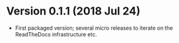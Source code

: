 # Version 0.1.1 (2018 Jul 24)

- First packaged version; several micro releases to iterate on the ReadTheDocs
  infrastructure etc.
